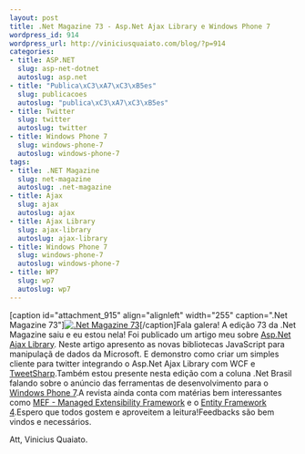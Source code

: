 ```yaml
--- 
layout: post
title: .Net Magazine 73 - Asp.Net Ajax Library e Windows Phone 7
wordpress_id: 914
wordpress_url: http://viniciusquaiato.com/blog/?p=914
categories: 
- title: ASP.NET
  slug: asp-net-dotnet
  autoslug: asp.net
- title: "Publica\xC3\xA7\xC3\xB5es"
  slug: publicacoes
  autoslug: "publica\xC3\xA7\xC3\xB5es"
- title: Twitter
  slug: twitter
  autoslug: twitter
- title: Windows Phone 7
  slug: windows-phone-7
  autoslug: windows-phone-7
tags: 
- title: .NET Magazine
  slug: net-magazine
  autoslug: .net-magazine
- title: Ajax
  slug: ajax
  autoslug: ajax
- title: Ajax Library
  slug: ajax-library
  autoslug: ajax-library
- title: Windows Phone 7
  slug: windows-phone-7
  autoslug: windows-phone-7
- title: WP7
  slug: wp7
  autoslug: wp7
---
```

[caption id="attachment_915" align="alignleft" width="255" caption=".Net Magazine 73"][![.Net Magazine 73](http://viniciusquaiato.com/blog/wp-content/uploads/2010/05/NET73-255x300.png ".Net Magazine 73")](http://viniciusquaiato.com/blog/wp-content/uploads/2010/05/NET73.png)[/caption]Fala galera! A edição 73 da .Net Magazine saiu e eu estou nela! Foi publicado um artigo meu sobre [Asp.Net Ajax Library](http://viniciusquaiato.com/blog/asp-net-ajax-library-nova-biblioteca-do-asp-net-4-0/). Neste artigo apresento as novas bibliotecas JavaScript para manipulaçã de dados da Microsoft. E demonstro como criar um simples cliente para twitter integrando o Asp.Net Ajax Library com WCF e [TweetSharp](http://viniciusquaiato.com/blog/category/twitter/).Também estou presente nesta edição com a coluna .Net Brasil falando sobre o anúncio das ferramentas de desenvolvimento para o [Windows Phone 7](http://viniciusquaiato.com/blog/category/windows-phone-7/).A revista ainda conta com matérias bem interessantes como [MEF - Managed Extensibility Framework](http://viniciusquaiato.com/blog/mef-managed-extensibility-framework-no-net-4/) e o [Entity Framework 4](http://viniciusquaiato.com/blog/category/entity-framework/).Espero que todos gostem e aproveitem a leitura!Feedbacks são bem vindos e necessários.

Att,
Vinicius Quaiato.
